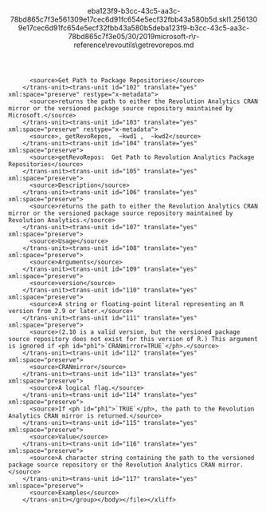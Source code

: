 <?xml version="1.0"?><xliff version="1.2" xmlns="urn:oasis:names:tc:xliff:document:1.2" xmlns:xsi="http://www.w3.org/2001/XMLSchema-instance" xsi:schemaLocation="urn:oasis:names:tc:xliff:document:1.2 xliff-core-1.2-transitional.xsd"><file datatype="xml" original="getrevorepos.md" source-language="en-US" target-language="en-US"><header><tool tool-id="mdxliff" tool-name="mdxliff" tool-version="1.0-8ab897d" tool-company="Microsoft" /><xliffext:skl_file_name xmlns:xliffext="urn:microsoft:content:schema:xliffextensions">eba123f9-b3cc-43c5-aa3c-78bd865c7f3e561309e17cec6d91fc654e5ecf32fbb43a580b5d.skl</xliffext:skl_file_name><xliffext:version xmlns:xliffext="urn:microsoft:content:schema:xliffextensions">1.2</xliffext:version><xliffext:ms.openlocfilehash xmlns:xliffext="urn:microsoft:content:schema:xliffextensions">561309e17cec6d91fc654e5ecf32fbb43a580b5d</xliffext:ms.openlocfilehash><xliffext:ms.sourcegitcommit xmlns:xliffext="urn:microsoft:content:schema:xliffextensions">eba123f9-b3cc-43c5-aa3c-78bd865c7f3e</xliffext:ms.sourcegitcommit><xliffext:ms.lasthandoff xmlns:xliffext="urn:microsoft:content:schema:xliffextensions">05/30/2019</xliffext:ms.lasthandoff><xliffext:ms.openlocfilepath xmlns:xliffext="urn:microsoft:content:schema:xliffextensions">microsoft-r\r-reference\revoutils\getrevorepos.md</xliffext:ms.openlocfilepath></header><body><group id="content" extype="content"><trans-unit id="101" translate="yes" xml:space="preserve" restype="x-metadata">
          <source>Get Path to Package Repositories</source>
        </trans-unit><trans-unit id="102" translate="yes" xml:space="preserve" restype="x-metadata">
          <source>returns the path to either the Revolution Analytics CRAN mirror or the versioned package source repository maintained by Microsoft.</source>
        </trans-unit><trans-unit id="103" translate="yes" xml:space="preserve" restype="x-metadata">
          <source>, getRevoRepos,  ~kwd1 ,  ~kwd2</source>
        </trans-unit><trans-unit id="104" translate="yes" xml:space="preserve">
          <source>getRevoRepos:  Get Path to Revolution Analytics Package Repositories</source>
        </trans-unit><trans-unit id="105" translate="yes" xml:space="preserve">
          <source>Description</source>
        </trans-unit><trans-unit id="106" translate="yes" xml:space="preserve">
          <source>returns the path to either the Revolution Analytics CRAN mirror or the versioned package source repository maintained by Revolution Analytics.</source>
        </trans-unit><trans-unit id="107" translate="yes" xml:space="preserve">
          <source>Usage</source>
        </trans-unit><trans-unit id="108" translate="yes" xml:space="preserve">
          <source>Arguments</source>
        </trans-unit><trans-unit id="109" translate="yes" xml:space="preserve">
          <source>version</source>
        </trans-unit><trans-unit id="110" translate="yes" xml:space="preserve">
          <source>A string or floating-point literal representing an R version from 2.9 or later.</source>
        </trans-unit><trans-unit id="111" translate="yes" xml:space="preserve">
          <source>(2.10 is a valid version, but the versioned package source repository does not exist for this version of R.) This argument is ignored if <ph id="ph1">`CRANmirror=TRUE`</ph>.</source>
        </trans-unit><trans-unit id="112" translate="yes" xml:space="preserve">
          <source>CRANmirror</source>
        </trans-unit><trans-unit id="113" translate="yes" xml:space="preserve">
          <source>A logical flag.</source>
        </trans-unit><trans-unit id="114" translate="yes" xml:space="preserve">
          <source>If <ph id="ph1">`TRUE`</ph>, the path to the Revolution Analytics CRAN mirror is returned.</source>
        </trans-unit><trans-unit id="115" translate="yes" xml:space="preserve">
          <source>Value</source>
        </trans-unit><trans-unit id="116" translate="yes" xml:space="preserve">
          <source>A character string containing the path to the versioned package source repository or the Revolution Analytics CRAN mirror.</source>
        </trans-unit><trans-unit id="117" translate="yes" xml:space="preserve">
          <source>Examples</source>
        </trans-unit></group></body></file></xliff>